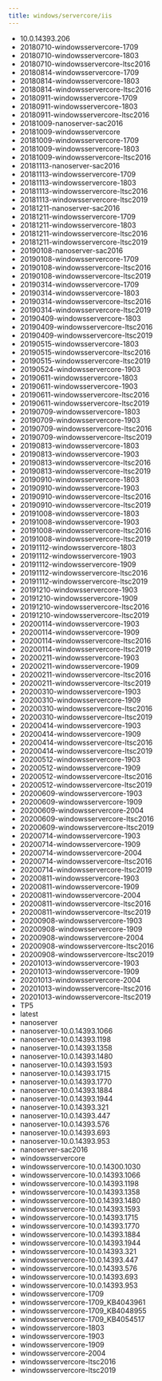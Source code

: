 ```yaml
---
title: windows/servercore/iis
---
```

- 10.0.14393.206
- 20180710-windowsservercore-1709
- 20180710-windowsservercore-1803
- 20180710-windowsservercore-ltsc2016
- 20180814-windowsservercore-1709
- 20180814-windowsservercore-1803
- 20180814-windowsservercore-ltsc2016
- 20180911-windowsservercore-1709
- 20180911-windowsservercore-1803
- 20180911-windowsservercore-ltsc2016
- 20181009-nanoserver-sac2016
- 20181009-windowsservercore
- 20181009-windowsservercore-1709
- 20181009-windowsservercore-1803
- 20181009-windowsservercore-ltsc2016
- 20181113-nanoserver-sac2016
- 20181113-windowsservercore-1709
- 20181113-windowsservercore-1803
- 20181113-windowsservercore-ltsc2016
- 20181113-windowsservercore-ltsc2019
- 20181211-nanoserver-sac2016
- 20181211-windowsservercore-1709
- 20181211-windowsservercore-1803
- 20181211-windowsservercore-ltsc2016
- 20181211-windowsservercore-ltsc2019
- 20190108-nanoserver-sac2016
- 20190108-windowsservercore-1709
- 20190108-windowsservercore-ltsc2016
- 20190108-windowsservercore-ltsc2019
- 20190314-windowsservercore-1709
- 20190314-windowsservercore-1803
- 20190314-windowsservercore-ltsc2016
- 20190314-windowsservercore-ltsc2019
- 20190409-windowsservercore-1803
- 20190409-windowsservercore-ltsc2016
- 20190409-windowsservercore-ltsc2019
- 20190515-windowsservercore-1803
- 20190515-windowsservercore-ltsc2016
- 20190515-windowsservercore-ltsc2019
- 20190524-windowsservercore-1903
- 20190611-windowsservercore-1803
- 20190611-windowsservercore-1903
- 20190611-windowsservercore-ltsc2016
- 20190611-windowsservercore-ltsc2019
- 20190709-windowsservercore-1803
- 20190709-windowsservercore-1903
- 20190709-windowsservercore-ltsc2016
- 20190709-windowsservercore-ltsc2019
- 20190813-windowsservercore-1803
- 20190813-windowsservercore-1903
- 20190813-windowsservercore-ltsc2016
- 20190813-windowsservercore-ltsc2019
- 20190910-windowsservercore-1803
- 20190910-windowsservercore-1903
- 20190910-windowsservercore-ltsc2016
- 20190910-windowsservercore-ltsc2019
- 20191008-windowsservercore-1803
- 20191008-windowsservercore-1903
- 20191008-windowsservercore-ltsc2016
- 20191008-windowsservercore-ltsc2019
- 20191112-windowsservercore-1803
- 20191112-windowsservercore-1903
- 20191112-windowsservercore-1909
- 20191112-windowsservercore-ltsc2016
- 20191112-windowsservercore-ltsc2019
- 20191210-windowsservercore-1903
- 20191210-windowsservercore-1909
- 20191210-windowsservercore-ltsc2016
- 20191210-windowsservercore-ltsc2019
- 20200114-windowsservercore-1903
- 20200114-windowsservercore-1909
- 20200114-windowsservercore-ltsc2016
- 20200114-windowsservercore-ltsc2019
- 20200211-windowsservercore-1903
- 20200211-windowsservercore-1909
- 20200211-windowsservercore-ltsc2016
- 20200211-windowsservercore-ltsc2019
- 20200310-windowsservercore-1903
- 20200310-windowsservercore-1909
- 20200310-windowsservercore-ltsc2016
- 20200310-windowsservercore-ltsc2019
- 20200414-windowsservercore-1903
- 20200414-windowsservercore-1909
- 20200414-windowsservercore-ltsc2016
- 20200414-windowsservercore-ltsc2019
- 20200512-windowsservercore-1903
- 20200512-windowsservercore-1909
- 20200512-windowsservercore-ltsc2016
- 20200512-windowsservercore-ltsc2019
- 20200609-windowsservercore-1903
- 20200609-windowsservercore-1909
- 20200609-windowsservercore-2004
- 20200609-windowsservercore-ltsc2016
- 20200609-windowsservercore-ltsc2019
- 20200714-windowsservercore-1903
- 20200714-windowsservercore-1909
- 20200714-windowsservercore-2004
- 20200714-windowsservercore-ltsc2016
- 20200714-windowsservercore-ltsc2019
- 20200811-windowsservercore-1903
- 20200811-windowsservercore-1909
- 20200811-windowsservercore-2004
- 20200811-windowsservercore-ltsc2016
- 20200811-windowsservercore-ltsc2019
- 20200908-windowsservercore-1903
- 20200908-windowsservercore-1909
- 20200908-windowsservercore-2004
- 20200908-windowsservercore-ltsc2016
- 20200908-windowsservercore-ltsc2019
- 20201013-windowsservercore-1903
- 20201013-windowsservercore-1909
- 20201013-windowsservercore-2004
- 20201013-windowsservercore-ltsc2016
- 20201013-windowsservercore-ltsc2019
- TP5
- latest
- nanoserver
- nanoserver-10.0.14393.1066
- nanoserver-10.0.14393.1198
- nanoserver-10.0.14393.1358
- nanoserver-10.0.14393.1480
- nanoserver-10.0.14393.1593
- nanoserver-10.0.14393.1715
- nanoserver-10.0.14393.1770
- nanoserver-10.0.14393.1884
- nanoserver-10.0.14393.1944
- nanoserver-10.0.14393.321
- nanoserver-10.0.14393.447
- nanoserver-10.0.14393.576
- nanoserver-10.0.14393.693
- nanoserver-10.0.14393.953
- nanoserver-sac2016
- windowsservercore
- windowsservercore-10.0.14300.1030
- windowsservercore-10.0.14393.1066
- windowsservercore-10.0.14393.1198
- windowsservercore-10.0.14393.1358
- windowsservercore-10.0.14393.1480
- windowsservercore-10.0.14393.1593
- windowsservercore-10.0.14393.1715
- windowsservercore-10.0.14393.1770
- windowsservercore-10.0.14393.1884
- windowsservercore-10.0.14393.1944
- windowsservercore-10.0.14393.321
- windowsservercore-10.0.14393.447
- windowsservercore-10.0.14393.576
- windowsservercore-10.0.14393.693
- windowsservercore-10.0.14393.953
- windowsservercore-1709
- windowsservercore-1709_KB4043961
- windowsservercore-1709_KB4048955
- windowsservercore-1709_KB4054517
- windowsservercore-1803
- windowsservercore-1903
- windowsservercore-1909
- windowsservercore-2004
- windowsservercore-ltsc2016
- windowsservercore-ltsc2019
